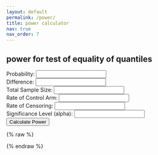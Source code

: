 ```yaml
---
layout: default
permalink: /power/
title: power calculator
nav: true
nav_order: 7
---
```


<h2>power for test of equality of quantiles</h2>

<form id="power-form">
  <label>Probability: <input type="number" id="prob" step="any" required></label><br>
  <label>Difference: <input type="number" id="diff" step="any" required></label><br>
  <label>Total Sample Size: <input type="number" id="sample-size" required></label><br>
  <label>Rate of Control Arm: <input type="number" id="rate-control" step="any" required></label><br>
  <label>Rate of Censoring: <input type="number" id="rate-cens" step="any" required></label><br>
  <label>Significance Level (alpha): <input type="number" id="alpha" step="any" required></label><br>
  <button type="submit">Calculate Power</button>
</form>

<p id="result"></p>

<canvas id="survival-chart" width="800" height="400"></canvas>

<!-- Chart.js and Annotation Plugin -->
<script src="https://cdn.jsdelivr.net/npm/chart.js"></script>
<script src="https://cdn.jsdelivr.net/npm/chartjs-plugin-annotation@1.4.0"></script>

{% raw %}
<script>
function normCDF(x) {
  var sign = x < 0 ? -1 : 1;
  x = Math.abs(x) / Math.sqrt(2);
  var a1 = 0.254829592, a2 = -0.284496736, a3 = 1.421413741,
      a4 = -1.453152027, a5 = 1.061405429, p = 0.3275911;
  var t = 1 / (1 + p * x);
  var y = 1 - (((((a5 * t + a4) * t) + a3) * t + a2) * t + a1) * t * Math.exp(-x * x);
  return 0.5 * (1 + sign * y);
}

function expo_pdf(x, lambda) {
  return lambda * Math.exp(-lambda * x);
}

function inverseErf(x) {
  let a = 0.147;
  let ln = Math.log(1 - x * x);
  let term1 = 2 / (Math.PI * a) + ln / 2;
  let term2 = ln / a;
  return Math.sign(x) * Math.sqrt(Math.sqrt(term1 * term1 - term2) - term1);
}

function normSInv(p) {
  return Math.sqrt(2) * inverseErf(2 * p - 1);
}

window.addEventListener("DOMContentLoaded", function () {
  const form = document.getElementById("power-form");

  form.addEventListener("submit", function(e) {
    e.preventDefault();

    const prob = parseFloat(document.getElementById("prob").value);
    const n = parseFloat(document.getElementById("sample-size").value);
    const rateC = parseFloat(document.getElementById("rate-control").value);
    const diff = parseFloat(document.getElementById("diff").value);
    const rateCens = parseFloat(document.getElementById("rate-cens").value);
    const alpha = parseFloat(document.getElementById("alpha").value);

    const z_critical = Math.abs(normSInv(1 - alpha / 2));
    const quantC = -Math.log(1 - prob) / rateC;
    const rateE = -Math.log(1 - prob) / (quantC - diff);
    const quantE = quantC - diff;

    const phiC = rateC / (rateC + rateCens) * (Math.exp((rateC + rateCens) * quantC) - 1);
    const phiE = rateE / (rateE + rateCens) * (Math.exp((rateE + rateCens) * quantE) - 1);

    const sigma2 = Math.pow(1 - prob, 2) *
      (phiC / ((1 / 2) * Math.pow(expo_pdf(quantC, rateC), 2)) +
       phiE / ((1 / 2) * Math.pow(expo_pdf(quantE, rateE), 2)));

    const se = Math.sqrt(sigma2 / n);

    const power =
      1 - normCDF(z_critical - diff / se) +
          normCDF(-z_critical - diff / se);

    if (isNaN(power)) {
      document.getElementById("result").innerText = "Error: invalid calculation.";
    } else {
      document.getElementById("result").innerText =
        "Estimated Power: " + (power * 100).toFixed(2) + "%";
    }

    // --- Survival Function Plot ---
    const timePoints = Array.from({ length: 100 }, (_, i) => i * quantC / 2 / 100);
    const survivalC = timePoints.map(t => Math.exp(-rateC * t));
    const survivalE = timePoints.map(t => Math.exp(-rateE * t));

    const ctx = document.getElementById("survival-chart").getContext("2d");

    // Destroy old chart if exists
    if (window.survivalChartInstance) {
      window.survivalChartInstance.destroy();
    }
    window.survivalChartInstance = new Chart(ctx, {
  type: "line",
  data: {
    labels: timePoints,
    datasets: [
      {
        label: "Control Arm",
        data: survivalC,
        borderColor: "blue",
        fill: false,
      },
      {
        label: "Experimental Arm",
        data: survivalE,
        borderColor: "red",
        fill: false,
      }
    ],
  },
  options: {
    responsive: true,
    plugins: {
      title: {
        display: true,
        text: "Survival Functions",
        font: { size: 18 }
      },
      annotation: {
        annotations: {
          hLine: {
            type: 'line',
            yMin: 1 - prob,
            yMax: 1 - prob,
            borderColor: 'green',
            borderWidth: 2,
            borderDash: [6, 6],
            label: {
              content: `1 - p = ${(1 - prob).toFixed(2)}`,
              enabled: true,
              position: 'start',
              backgroundColor: 'rgba(0,0,0,0.7)',
              color: '#fff',
              font: { style: 'italic' }
            }
          }
        }
      }
    },
    scales: {
      x: {
        title: {
          display: true,
          text: "Time"
        },
        ticks: {
          callback: function(value) {
            return Number(value).toFixed(2); // Truncate x-axis labels to 2 decimals
          }
        }
      },
      y: {
        title: {
          display: true,
          text: "Survival Probability"
        },
        min: 0,
        max: 1
      }
    }
  }
});


  });
});
</script>
{% endraw %}
